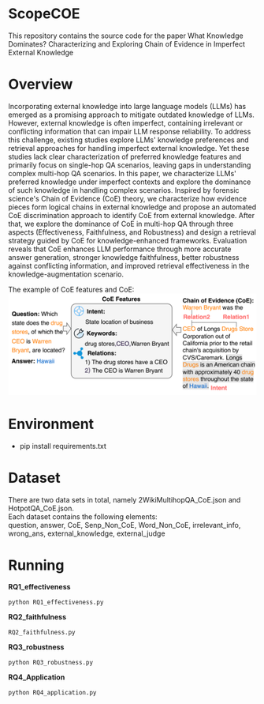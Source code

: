 # ScopeCOE
This repository contains the source code for the paper What Knowledge Dominates? Characterizing and Exploring Chain of Evidence in Imperfect External Knowledge

# Overview
Incorporating external knowledge into large language models (LLMs) has emerged as a promising approach to mitigate outdated knowledge of LLMs.
However, external knowledge is often imperfect, containing irrelevant or conflicting information that can impair LLM response reliability.
To address this challenge, existing studies explore LLMs' knowledge preferences and retrieval approaches for handling imperfect external knowledge.
Yet these studies lack clear characterization of preferred knowledge features and primarily focus on single-hop QA scenarios, leaving gaps in understanding complex multi-hop QA scenarios.
In this paper, we characterize LLMs' preferred knowledge under imperfect contexts and explore the dominance of such knowledge in handling complex scenarios.
Inspired by forensic science's Chain of Evidence (CoE) theory, we characterize how evidence pieces form logical chains in external knowledge and propose an automated CoE discrimination approach to identify CoE from external knowledge.
After that, we explore the dominance of CoE in multi-hop QA through three aspects (Effectiveness, Faithfulness, and Robustness) and design a retrieval strategy guided by CoE for knowledge-enhanced frameworks.
Evaluation reveals that CoE enhances LLM performance through more accurate answer generation, stronger knowledge faithfulness, better robustness against conflicting information, and improved retrieval effectiveness in the knowledge-augmentation scenario.

The example of CoE features and CoE:
![Image text](https://github.com/lsplx/ScopeCOE/blob/main/fig/CoE_explain_new.png)

# Environment
- pip install requirements.txt

# Dataset
There are two data sets in total, namely 2WikiMultihopQA_CoE.json and HotpotQA_CoE.json.  
Each dataset contains the following elements:  
question, answer, CoE, Senp_Non_CoE, Word_Non_CoE, irrelevant_info, wrong_ans, external_knowledge, external_judge

# Running

**RQ1_effectiveness** 
```
python RQ1_effectiveness.py 
```   


**RQ2_faithfulness**
```
RQ2_faithfulness.py  
```


**RQ3_robustness**
```
python RQ3_robustness.py  
```



**RQ4_Application**
```
python RQ4_application.py  
```



